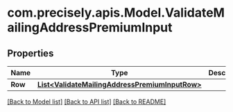 # com.precisely.apis.Model.ValidateMailingAddressPremiumInput
## Properties

Name | Type | Description | Notes
------------ | ------------- | ------------- | -------------
**Row** | [**List&lt;ValidateMailingAddressPremiumInputRow&gt;**](ValidateMailingAddressPremiumInputRow.md) |  | [optional] 

[[Back to Model list]](../README.md#documentation-for-models) [[Back to API list]](../README.md#documentation-for-api-endpoints) [[Back to README]](../README.md)

